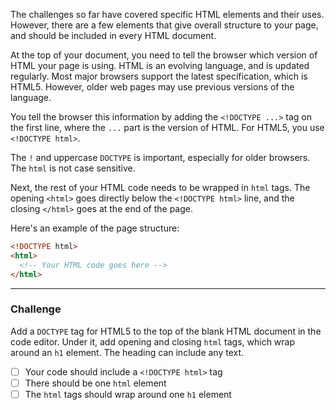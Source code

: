 <!--
title=Declare the Doctype of an HTML Document
as_frame=true
-->

The challenges so far have covered specific HTML elements and their uses. However, there are a few elements that give overall structure to your page, and should be included in every HTML document.

At the top of your document, you need to tell the browser which version of HTML your page is using. HTML is an evolving language, and is updated regularly. Most major browsers support the latest specification, which is HTML5. However, older web pages may use previous versions of the language.

You tell the browser this information by adding the `<!DOCTYPE ...>` tag on the first line, where the `...` part is the version of HTML. For HTML5, you use `<!DOCTYPE html>`.

The `!` and uppercase `DOCTYPE` is important, especially for older browsers. The `html` is not case sensitive.

Next, the rest of your HTML code needs to be wrapped in `html` tags. The opening `<html>` goes directly below the `<!DOCTYPE html>` line, and the closing `</html>` goes at the end of the page.

Here's an example of the page structure:

```html
<!DOCTYPE html>
<html>
  <!-- Your HTML code goes here -->
</html>
```

---

### Challenge

Add a `DOCTYPE` tag for HTML5 to the top of the blank HTML document in the code editor. Under it, add opening and closing `html` tags, which wrap around an `h1` element. The heading can include any text.

- [ ] Your code should include a `<!DOCTYPE html>` tag <!--docCountHTML("doctype html")===1-->
- [ ] There should be one `html` element  <!--docCountHTML("&lt;html&gt;")===1-->
- [ ] The `html` tags should wrap around one `h1` element <!--docElementOrdersString("&lt;html","&lt;h1")-->